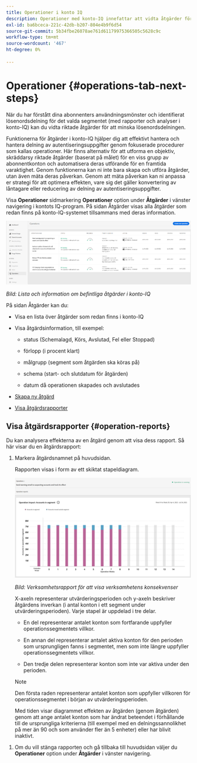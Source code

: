 ```yaml
---
title: Operationer i konto IQ
description: Operationer med konto-IQ innefattar att vidta åtgärder för att utföra automatisering och gruppåtgärder på prenumerantkonton och spåra deras effekter.
exl-id: ba6bceca-221c-42db-b207-804e4b9f6d54
source-git-commit: 5b34fbe26078ae761d61179975366505c5628c9c
workflow-type: tm+mt
source-wordcount: '467'
ht-degree: 0%

---
```


# Operationer {#operations-tab-next-steps}

När du har förstått dina abonnenters användningsmönster och identifierat lösenordsdelning för det valda segmentet (med rapporter och analyser i konto-IQ) kan du vidta riktade åtgärder för att minska lösenordsdelningen.

Funktionerna för åtgärder i konto-IQ hjälper dig att effektivt hantera och hantera delning av autentiseringsuppgifter genom fokuserade procedurer som kallas operationer. Här finns alternativ för att utforma en objektiv, skräddarsy riktade åtgärder (baserat på målet) för en viss grupp av abonnentkonton och automatisera deras utförande för en framtida varaktighet. Genom funktionerna kan ni inte bara skapa och utföra åtgärder, utan även mäta deras påverkan. Genom att mäta påverkan kan ni anpassa er strategi för att optimera effekten, vare sig det gäller konvertering av låntagare eller reducering av delning av autentiseringsuppgifter.

Visa **Operationer** sidmarkering **Operationer** option under **Åtgärder** i vänster navigering i kontots IQ-program. På sidan Åtgärder visas alla åtgärder som redan finns på konto-IQ-systemet tillsammans med deras information.

![](assets/operations-page.png)

*Bild: Lista och information om befintliga åtgärder i konto-IQ*

På sidan Åtgärder kan du:

* Visa en lista över åtgärder som redan finns i konto-IQ

* Visa åtgärdsinformation, till exempel:

   * status (Schemalagd, Körs, Avslutad, Fel eller Stoppad)

   * förlopp (i procent klart)

   * målgrupp (segment som åtgärden ska köras på)

   * schema (start- och slutdatum för åtgärden)

   * datum då operationen skapades och avslutades

* [Skapa ny åtgärd](/help/AccountIQ/operation-affecting-user-segment.md)

* [Visa åtgärdsrapporter](#operation-reports)

<!--* Search from the list of operations using Search field

* Stop an operation.

* Create a duplicate operation.

* [Configure columns of Operations details page](#configure-columns)-->

## Visa åtgärdsrapporter {#operation-reports}

Du kan analysera effekterna av en åtgärd genom att visa dess rapport. Så här visar du en åtgärdsrapport:

1. Markera åtgärdsnamnet på huvudsidan.

   Rapporten visas i form av ett skiktat stapeldiagram.

   ![](assets/operation-impact-report.png)

   *Bild: Verksamhetsrapport för att visa verksamhetens konsekvenser*

   X-axeln representerar utvärderingsperioden och y-axeln beskriver åtgärdens inverkan (i antal konton i ett segment under utvärderingsperioden). Varje stapel är uppdelad i tre delar.

   * En del representerar antalet konton som fortfarande uppfyller operationssegmentets villkor.

   * En annan del representerar antalet aktiva konton för den perioden som ursprungligen fanns i segmentet, men som inte längre uppfyller operationssegmentets villkor.

   * Den tredje delen representerar konton som inte var aktiva under den perioden.
   >[!NOTE]
   >
   >Den första raden representerar antalet konton som uppfyller villkoren för operationssegmentet i början av utvärderingsperioden.

   Med tiden visar diagrammet effekten av åtgärden (genom åtgärden) genom att ange antalet konton som har ändrat beteendet i förhållande till de ursprungliga kriterierna (till exempel med en delningssannolikhet på mer än 90 och som använder fler än 5 enheter) eller har blivit inaktivt.

<!--For example, in the above image the variable on the y-axis is number of accounts. Looking at the graph you can compare the number of accounts that are in the operations' segment versus the number of accounts that are outside the operations segment at a particular time (such as week 2nd of the operations evaluation period). Therefore, you can analyze how over the evaluation period do number of accounts vary within the operation segment and outside the segment.

So, if your operation was to send out warning emails to suspecting accounts, and accounts in operations segment were those with sharing probability more than 90 and using more than 5 devices to stream content, then in the beginning of the evaluation period accounts in segment are more than 17 thousand. This number changes over the evaluation period as shown in the graph, thereby indicating the impact of operation. Based on the evaluation, you can take remedial measures on suspecting accounts, or continue with the operation, or adjust your strategy for better outcomes to curb credential sharing.-->

1. Om du vill stänga rapporten och gå tillbaka till huvudsidan väljer du **Operationer** option under **Åtgärder** i vänster navigering.

<!--

![](assets/operations-details.png)

*Figure: Operation details*
## Configure columns {#configure-columns}

You can select the icon to **Configure columns** on the top of the operations table.

![](assets/config-columns.png)

*Figure: Configure columns of Operations details page*-->